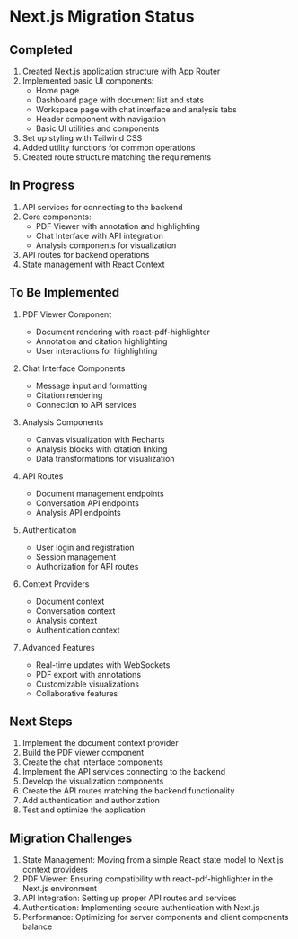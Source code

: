 # Next.js Migration Status

## Completed
1. Created Next.js application structure with App Router
2. Implemented basic UI components:
   - Home page
   - Dashboard page with document list and stats
   - Workspace page with chat interface and analysis tabs
   - Header component with navigation
   - Basic UI utilities and components
3. Set up styling with Tailwind CSS
4. Added utility functions for common operations
5. Created route structure matching the requirements

## In Progress
1. API services for connecting to the backend
2. Core components:
   - PDF Viewer with annotation and highlighting
   - Chat Interface with API integration
   - Analysis components for visualization
3. API routes for backend operations
4. State management with React Context

## To Be Implemented
1. PDF Viewer Component
   - Document rendering with react-pdf-highlighter
   - Annotation and citation highlighting
   - User interactions for highlighting
   
2. Chat Interface Components
   - Message input and formatting
   - Citation rendering
   - Connection to API services
   
3. Analysis Components
   - Canvas visualization with Recharts
   - Analysis blocks with citation linking
   - Data transformations for visualization
   
4. API Routes 
   - Document management endpoints
   - Conversation API endpoints
   - Analysis API endpoints
   
5. Authentication
   - User login and registration
   - Session management
   - Authorization for API routes
   
6. Context Providers
   - Document context
   - Conversation context
   - Analysis context
   - Authentication context
   
7. Advanced Features
   - Real-time updates with WebSockets
   - PDF export with annotations
   - Customizable visualizations
   - Collaborative features

## Next Steps
1. Implement the document context provider
2. Build the PDF viewer component
3. Create the chat interface components
4. Implement the API services connecting to the backend
5. Develop the visualization components
6. Create the API routes matching the backend functionality
7. Add authentication and authorization
8. Test and optimize the application

## Migration Challenges
1. State Management: Moving from a simple React state model to Next.js context providers
2. PDF Viewer: Ensuring compatibility with react-pdf-highlighter in the Next.js environment
3. API Integration: Setting up proper API routes and services 
4. Authentication: Implementing secure authentication with Next.js
5. Performance: Optimizing for server components and client components balance
